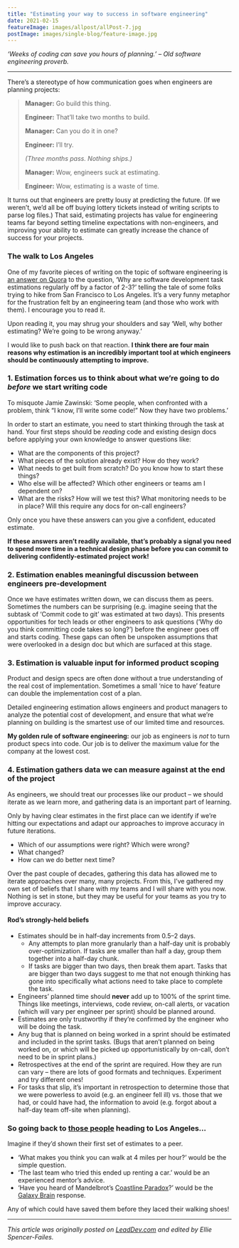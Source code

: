 ```yaml
---
title: "Estimating your way to success in software engineering"
date: 2021-02-15
featureImage: images/allpost/allPost-7.jpg
postImage: images/single-blog/feature-image.jpg
---
```


_‘Weeks of coding can save you hours of planning.’ – Old software engineering proverb._

---

There’s a stereotype of how communication goes when engineers are planning projects:

> __Manager:__ Go build this thing.
>
> __Engineer:__ That’ll take two months to build.
>
> __Manager:__ Can you do it in one?
>
> __Engineer:__ I’ll try.
> 
> _(Three months pass. Nothing ships.)_
> 
> __Manager:__ Wow, engineers suck at estimating.
>
> __Engineer:__ Wow, estimating is a waste of time.

It turns out that engineers are pretty lousy at predicting the future. (If we weren’t, we’d all be off buying lottery tickets instead of writing scripts to parse log files.) That said, estimating projects has value for engineering teams far beyond setting timeline expectations with non-engineers, and improving your ability to estimate can greatly increase the chance of success for your projects.

### The walk to Los Angeles

One of my favorite pieces of writing on the topic of software engineering is [an answer on Quora](https://www.quora.com/Why-are-software-development-task-estimations-regularly-off-by-a-factor-of-2-3/answer/Michael-Wolfe?share=1) to the question, ‘Why are software development task estimations regularly off by a factor of 2-3?’ telling the tale of some folks trying to hike from San Francisco to Los Angeles. It’s a very funny metaphor for the frustration felt by an engineering team (and those who work with them). I encourage you to read it.

Upon reading it, you may shrug your shoulders and say ‘Well, why bother estimating? We’re going to be wrong anyway.’

I would like to push back on that reaction. __I think there are four main reasons why estimation is an incredibly important tool at which engineers should be continuously attempting to improve.__

### 1. Estimation forces us to think about what we’re going to do _before_ we start writing code

To misquote Jamie Zawinski: ‘Some people, when confronted with a problem, think “I know, I’ll write some code!” Now they have two problems.’

In order to start an estimate, you need to start thinking through the task at hand. Your first steps should be _reading_ code and existing design docs before applying your own knowledge to answer questions like:

* What are the components of this project?
* What pieces of the solution already exist? How do they work?
* What needs to get built from scratch? Do you know how to start these things?
* Who else will be affected? Which other engineers or teams am I dependent on?
* What are the risks? How will we test this? What monitoring needs to be in place? Will this require any docs for on-call engineers?

Only once you have these answers can you give a confident, educated estimate.

__If these answers aren’t readily available, that’s probably a signal you need to spend more time in a technical design phase before you can commit to delivering confidently-estimated project work!__

### 2. Estimation enables meaningful discussion between engineers pre-development

Once we have estimates written down, we can discuss them as peers. Sometimes the numbers can be surprising (e.g. imagine seeing that the subtask of ‘Commit code to git’ was estimated at two days). This presents opportunities for tech leads or other engineers to ask questions (‘Why do you think committing code takes so long?’) before the engineer goes off and starts coding. These gaps can often be unspoken assumptions that were overlooked in a design doc but which are surfaced at this stage.

### 3. Estimation is valuable input for informed product scoping

Product and design specs are often done without a true understanding of the real cost of implementation. Sometimes a small ‘nice to have’ feature can double the implementation cost of a plan.

Detailed engineering estimation allows engineers and product managers to analyze the potential cost of development, and ensure that what we’re planning on building is the smartest use of our limited time and resources.

__My golden rule of software engineering:__ our job as engineers is _not_ to turn product specs into code. Our job is to deliver the maximum value for the company at the lowest cost.

### 4. Estimation gathers data we can measure against at the end of the project

As engineers, we should treat our processes like our product – we should iterate as we learn more, and gathering data is an important part of learning.

Only by having clear estimates in the first place can we identify if we’re hitting our expectations and adapt our approaches to improve accuracy in future iterations.

* Which of our assumptions were right? Which were wrong?
* What changed?
* How can we do better next time?

Over the past couple of decades, gathering this data has allowed me to iterate approaches over many, many projects. From this, I’ve gathered my own set of beliefs that I share with my teams and I will share with you now. Nothing is set in stone, but they may be useful for your teams as you try to improve accuracy.

#### Rod’s strongly-held beliefs

* Estimates should be in half-day increments from 0.5–2 days.
  * Any attempts to plan more granularly than a half-day unit is probably over-optimization. If tasks are smaller than half a day, group them together into a half-day chunk.
  * If tasks are bigger than two days, then break them apart. Tasks that are bigger than two days suggest to me that not enough thinking has gone into specifically what actions need to take place to complete the task.
* Engineers’ planned time should __never__ add up to 100% of the sprint time. Things like meetings, interviews, code review, on-call alerts, or vacation (which will vary per engineer per sprint) should be planned around.
* Estimates are only trustworthy if they’re confirmed by the engineer who will be doing the task.
* Any bug that is planned on being worked in a sprint should be estimated and included in the sprint tasks. (Bugs that aren’t planned on being worked on, or which will be picked up opportunistically by on-call, don’t need to be in sprint plans.)
* Retrospectives at the end of the sprint are required. How they are run can vary – there are lots of good formats and techniques. Experiment and try different ones!
* For tasks that slip, it’s important in retrospection to determine those that we were powerless to avoid (e.g. an engineer fell ill) vs. those that we had, or could have had, the information to avoid (e.g. forgot about a half-day team off-site when planning).

### So going back to [those people](https://www.quora.com/Why-are-software-development-task-estimations-regularly-off-by-a-factor-of-2-3/answer/Michael-Wolfe?share=1) heading to Los Angeles…

Imagine if they’d shown their first set of estimates to a peer.

* ‘What makes you think you can walk at 4 miles per hour?’ would be the simple question.
* ‘The last team who tried this ended up renting a car.’ would be an experienced mentor’s advice.
* ‘Have you heard of Mandelbrot’s [Coastline Paradox](https://en.wikipedia.org/wiki/Coastline_paradox)?’ would be the [Galaxy Brain](https://knowyourmeme.com/memes/galaxy-brain) response.

Any of which could have saved them before they laced their walking shoes!

---
_This article was originally posted on [LeadDev.com](https://leaddev.com/productivity-eng-velocity/estimating-your-way-success) and edited by Ellie Spencer-Failes._